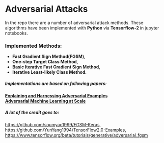 # Adversarial Attacks
In the repo there are a number of adversarial attack methods. These algorithms have been implemented with __Python__ via __Tensorflow-2__ in jupyter notebooks.

### Implemented Methods: 
* __Fast Gradient Sign Method(FGSM)__,  
* __One-step Target Class Method__,
* __Basic Iterative Fast Gradient Sign Method__,
* __Iterative Least-likely Class Method__.




##### Implementations are based on following papers:  
[__Explaining and Harnessing Adversarial Examples__](https://arxiv.org/abs/1412.6572)  
[__Adversarial Machine Learning at Scale__](https://arxiv.org/abs/1611.01236)




##### A lot of the credit goes to:  
https://github.com/soumyac1999/FGSM-Keras,  
https://github.com/YunYang1994/TensorFlow2.0-Examples,  
https://www.tensorflow.org/beta/tutorials/generative/adversarial_fgsm
